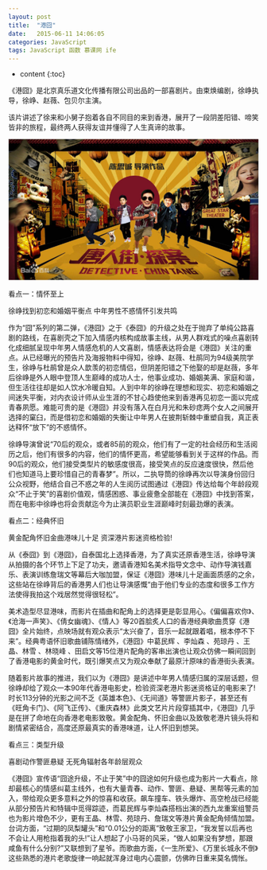 ```yaml
---
layout: post
title:  "港囧"
date:   2015-06-11 14:06:05
categories: JavaScript
tags: JavaScript 函数 慕课网 ife
---
```


* content
{:toc}

《港囧》是北京真乐道文化传播有限公司出品的一部喜剧片。由束焕编剧，徐峥执导，徐峥、赵薇、包贝尔主演。

该片讲述了徐来和小舅子抱着各自不同目的来到香港，展开了一段阴差阳错、啼笑皆非的旅程，最终两人获得友谊并懂得了人生真谛的故事。

![image](https://github.com/double-digit/double-digit.github.io/raw/master/17.jpg)








































看点一：情怀至上

徐峥找到初恋和婚姻平衡点 中年男性不惑情怀引发共鸣

作为“囧”系列的第二弹，《港囧》之于《泰囧》的升级之处在于抛弃了单纯公路喜剧的路线，在喜剧壳之下加入情感内核构成故事主线，从男人群戏式的噪点喜剧转化成细腻呈现中年男人情感危机的人文喜剧，情感表达将会是《港囧》关注的重点。从已经曝光的预告片及海报物料中得知，徐峥、赵薇、杜鹃同为94级美院学生，徐峥与杜鹃曾是众人歆羡的初恋情侣，但阴差阳错之下他娶的却是赵薇，多年后徐峥是外人眼中登顶人生巅峰的成功人士，他事业成功、婚姻美满、家庭和谐，但生活往往却是如人饮水冷暖自知。人到中年的徐峥在理想和现实、初恋和婚姻之间迷失平衡，对内衣设计师从业生涯的不甘心趋使他来到香港再见初恋一面以完成青春夙愿。难能可贵的是《港囧》并没有落入在白月光和朱砂痣两个女人之间展开选择的窠臼，而是借初恋和婚姻的失衡让中年男人在披荆斩棘中重塑自我，真正表达释怀“放下”的不惑情怀。

徐峥导演曾说“70后的观众，或者85前的观众，他们有了一定的社会经历和生活阅历之后，他们有很多的内容，他们的情怀更高，希望能够看到关于这样的作品。而90后的观众，他们接受类型片的敏感度很高，接受笑点的反应速度很快，然后他们也知道马上要珍惜自己的青春梦”。所以，二执导筒的徐峥再次以导演身份回归公众视野，他结合自己不惑之年的人生阅历试图通过《港囧》传达给每个年龄段观众“不止于笑”的喜剧价值观，情感困惑、事业疲惫全部能在《港囧》中找到答案，而在电影中徐峥也将会贡献迄今为止演员职业生涯巅峰时刻最劲爆的表演。

看点二：经典怀旧

黄金配角怀旧金曲港味儿十足 资深港片影迷资格检验!

从《泰囧》到《港囧》，自泰国北上选择香港，为了真实还原香港生活，徐峥导演从拍摄的各个环节上下足了功夫，邀请香港知名美术指导文念中、动作导演钱嘉乐、表演训练詹瑞文等幕后大咖加盟，保证《港囧》港味儿十足画面质感的之余，这些站在徐峥背后的香港男人们也让导演感慨“由于他们专业的态度和很多工作方法使得我拍这个戏居然觉得很轻松”。

美术造型尽显港味，而影片在插曲和配角上的选择更是彰显用心。《偏偏喜欢你》、《沧海一声笑》、《倩女幽魂》、《情人》等20首脍炙人口的香港经典歌曲贯穿《港囧》全片始终，点映场就有观众表示“太兴奋了，音乐一起就跟着唱，根本停不下来”。经典粤语怀旧歌曲铺陈情绪外，《港囧》中葛民辉 、李灿森 、苑琼丹 、王晶、林雪 、林晓峰 、田启文等15位港片配角的客串出演也让观众仿佛一瞬间回到了香港电影的黄金时代，既引爆笑点又为观众奉献了最原汁原味的香港街头表演。

随着影片故事的推进，我们以为《港囧》是讲述中年男人情感归属的深层话题，但徐峥却给了观众一本90年代香港电影史，检验资深老港片影迷资格证的电影来了!时长113分钟的光影之间不乏《英雄本色》、《无间道》等警匪片影子，甚至还有《旺角卡门》、《阿飞正传》、《重庆森林》此类文艺片片段穿插其中，《港囧》几乎是在拼了命地在向香港老电影致敬。黄金配角、怀旧金曲以及致敬老港片镜头将和剧情紧密结合，高度还原最真实的香港味道，让人怀旧到想哭。

看点三：类型升级

喜剧动作警匪悬疑 无死角辐射各年龄层观众

《港囧》宣传语“囧途升级，不止于笑”中的囧途如何升级也成为影片一大看点，除却最核心的情感纠葛主线外，也有大量青春、动作、警匪、悬疑、黑帮等元素的加入，带给观众更多意料之外的惊喜和收获。飙车撞车、铁头爆炸、高空枪战已经能从部分预告片和特辑中觅得踪迹，而葛民辉与李灿森搭档出演的西九龙重案组警员也为影片增色不少，更有王晶、林雪、苑琼丹、詹瑞文等港片黄金配角倾情加盟。台词方面，“过期的凤梨罐头”和“0.01公分的距离”致敬王家卫，“我发誓以后再也不会让人用枪指着我的头!”让人想起了小马哥的风采，“做人如果没有梦想，那跟咸鱼有什么分别?”又联想到了星爷。而歌曲方面，《一生所爱》、《万里长城永不倒》这些熟悉的港片老歌旋律一响起就浑身过电内心震颤，仿佛昨日重来莫名惆怅。

